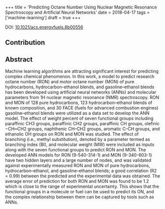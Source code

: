 +++
title = 'Predicting Octane Number Using Nuclear Magnetic Resonance Spectroscopy and Artificial Neural Networks'
date = 2018-04-17
tags =['machine-learning']
draft = true
+++

DOI: [10.1021/acs.energyfuels.8b00556](https://doi.org/10.1021/acs.energyfuels.8b00556)

## Contribution

## Abstract
Machine learning algorithms are attracting significant interest for predicting complex chemical phenomenon. In this work, a model to predict research octane number (RON) and motor octane number (MON) of pure hydrocarbons, hydrocarbon-ethanol blends, and gasoline–ethanol blends has been developed using artificial neural networks (ANNs) and molecular parameters from 1H nuclear magnetic resonance (NMR) spectroscopy. RON and MON of 128 pure hydrocarbons, 123 hydrocarbon–ethanol blends of known composition, and 30 FACE (fuels for advanced combustion engines) gasoline–ethanol blends were utilized as a data set to develop the ANN model. The effect of weight percent of seven functional groups including paraffinic CH3 groups, paraffinic CH2 groups, paraffinic CH groups, olefinic −CH═CH2 groups, naphthenic CH–CH2 groups, aromatic C–CH groups, and ethanolic OH groups on RON and MON was studied. The effect of branching (i.e., methyl substitution), denoted by a parameter termed as branching index (BI), and molecular weight (MW) were included as inputs along with the seven functional groups to predict RON and MON. The developed ANN models for RON (9-540-314-1) and MON (9-340-603-1) have two hidden layers and a large number of nodes, and was validated against experimentally measured RON and MON of pure hydrocarbons, hydrocarbon–ethanol, and gasoline–ethanol blends; a good correlation (R2 = 0.99) between the predicted and the experimental data was obtained. The average error of prediction for both RON and MON was found to be 1.2 which is close to the range of experimental uncertainty. This shows that the functional groups in a molecule or fuel can be used to predict its ON, and the complex relationship between them can be captured by tools such as ANNs.